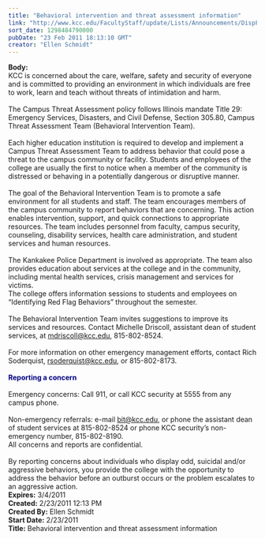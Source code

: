 ```yaml
---
title: "Behavioral intervention and threat assessment information"
link: "http://www.kcc.edu/FacultyStaff/update/Lists/Announcements/DispForm.aspx?ID=137"
sort_date: 1298484790000
pubDate: "23 Feb 2011 18:13:10 GMT"
creator: "Ellen Schmidt"
---
```


<div><b>Body:</b> <div class=ExternalClassD9E98CB10D9248F1AD3BF8BA6F6E7FC9><div>KCC is concerned about the care, welfare, safety and security of everyone and is committed to providing an environment in which individuals are free to work, learn and teach without threats of intimidation and harm. </div>
<div> </div>
<div>The Campus Threat Assessment policy follows Illinois mandate Title 29: Emergency Services, Disasters, and Civil Defense, Section 305.80, Campus Threat Assessment Team (Behavioral Intervention Team).</div>
<div><br>Each higher education institution is required to develop and implement a Campus Threat Assessment Team to address behavior that could pose a threat to the campus community or facility. Students and employees of the college are usually the first to notice when a member of the community is distressed or behaving in a potentially dangerous or disruptive manner.</div>
<div><br>The goal of the Behavioral Intervention Team is to promote a safe environment for all students and staff. The team encourages members of the campus community to report behaviors that are concerning. This action enables intervention, support, and quick connections to appropriate resources. The team includes personnel from faculty, campus security, counseling, disability services, health care administration, and student services and human resources.</div>
<div> </div>
<div>The Kankakee Police Department is involved as appropriate. The team also provides education about services at the college and in the community, including mental health services, crisis management and services for victims.<br>The college offers information sessions to students and employees on “Identifying Red Flag Behaviors” throughout the semester.</div>
<div><br>The Behavioral Intervention Team invites suggestions to improve its services and resources. Contact Michelle Driscoll, assistant dean of student services, at <a href="mailto:mdriscoll@kcc.edu">mdriscoll@kcc.edu</a>, 815-802-8524.</div>
<div><br>For more information on other emergency management efforts, contact Rich Soderquist, <a href="mailto:rsoderquist@kcc.edu">rsoderquist@kcc.edu</a>, or 815-802-8173.</div>
<div> </div>
<div><strong><font color="#000080">Reporting a concern</font></strong></div><strong><font color="#000080">
<div><br></font></strong>Emergency concerns: Call 911, or call KCC security at 5555 from any campus phone.</div>
<div><br>Non-emergency referrals: e-mail <a href="mailto:bit@kcc.edu">bit@kcc.edu</a>, or phone the assistant dean of student services at 815-802-8524 or phone KCC security’s non-emergency number, 815-802-8190.<br>All concerns and reports are confidential.</div>
<div><br>By reporting concerns about individuals who display odd, suicidal and/or aggressive behaviors, you provide the college with the opportunity to address the behavior before an outburst occurs or the problem escalates to an aggressive action.<br></div></div></div>
<div><b>Expires:</b> 3/4/2011</div>
<div><b>Created:</b> 2/23/2011 12:13 PM</div>
<div><b>Created By:</b> Ellen Schmidt</div>
<div><b>Start Date:</b> 2/23/2011</div>
<div><b>Title:</b> Behavioral intervention and threat assessment information</div>
